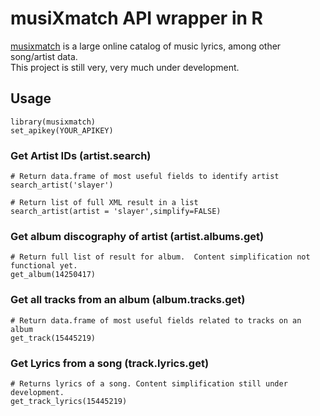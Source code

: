# musiXmatch API wrapper in R

[musixmatch](https://www.musixmatch.com/) is a large online catalog of music lyrics, among other song/artist data.  
This project is still very, very much under development.

## Usage

```{r}
library(musixmatch)
set_apikey(YOUR_APIKEY)
```

### Get Artist IDs (**artist.search**)

```{r}
# Return data.frame of most useful fields to identify artist
search_artist('slayer')

# Return list of full XML result in a list
search_artist(artist = 'slayer',simplify=FALSE)
```

### Get album discography of artist (**artist.albums.get**)

```{r}
# Return full list of result for album.  Content simplification not functional yet.
get_album(14250417)
```

### Get all tracks from an album (**album.tracks.get**)

```{r}
# Return data.frame of most useful fields related to tracks on an album
get_track(15445219)
```

### Get Lyrics from a song (**track.lyrics.get**)
```{r}
# Returns lyrics of a song. Content simplification still under development.
get_track_lyrics(15445219)
```


